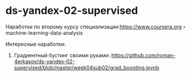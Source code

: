 # ds-yandex-02-supervised
Наработки по второму курсу специализации:https://www.coursera.org › machine-learning-data-analysis

Интересные наработки:
1) Градиентный бустинг своими руками: https://github.com/roman-4erkasov/ds-yandex-02-supervised/blob/master/week04sub02/grad_boosting.ipynb

